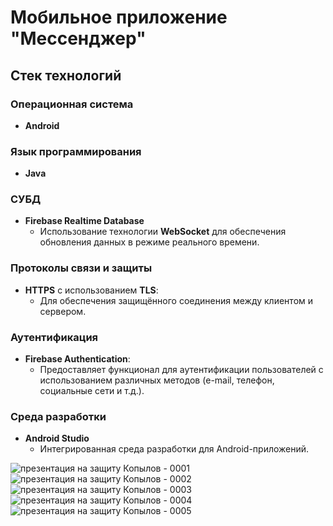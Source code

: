 # Мобильное приложение "Мессенджер"

## Стек технологий

### Операционная система
- **Android**

### Язык программирования
- **Java**

### СУБД
- **Firebase Realtime Database**
  - Использование технологии **WebSocket** для обеспечения обновления данных в режиме реального времени.

### Протоколы связи и защиты
- **HTTPS** с использованием **TLS**:
  - Для обеспечения защищённого соединения между клиентом и сервером.

### Аутентификация
- **Firebase Authentication**:
  - Предоставляет функционал для аутентификации пользователей с использованием различных методов (e-mail, телефон, социальные сети и т.д.).

### Среда разработки
- **Android Studio**
  - Интегрированная среда разработки для Android-приложений.
 
![презентация на защиту Копылов - 0001](https://github.com/user-attachments/assets/866e147c-93b9-4e9c-9f6a-04692679fbf3)
![презентация на защиту Копылов - 0002](https://github.com/user-attachments/assets/eef00d63-ff6f-451d-9693-7705c54218d0)
![презентация на защиту Копылов - 0003](https://github.com/user-attachments/assets/6771ef9f-828a-423f-bf67-e60e37351b77)
![презентация на защиту Копылов - 0004](https://github.com/user-attachments/assets/7365f971-1d3f-46f2-983e-38ec19706bb5)
![презентация на защиту Копылов - 0005](https://github.com/user-attachments/assets/03351a81-b3a3-4ca4-a889-d61a2d90e0f6)





